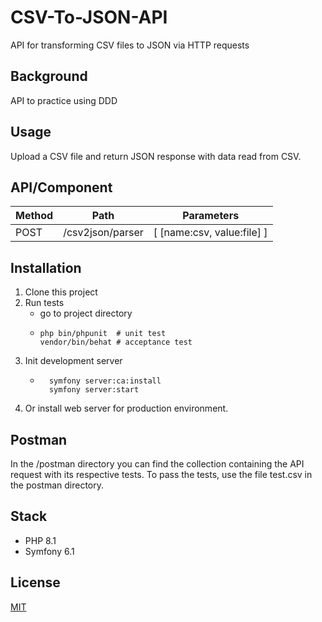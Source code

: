 # CSV-To-JSON-API

API for transforming CSV files to JSON via HTTP requests

## Background

API to practice using DDD

## Usage

Upload a CSV file and return JSON response with data read from CSV.

## API/Component

| Method | Path             | Parameters                 |
|--------|------------------|----------------------------|
| POST   | /csv2json/parser | [ [name:csv, value:file] ] |

## Installation

1. Clone this project
2. Run tests
    - go to project directory
    -   ```shell
        php bin/phpunit  # unit test
        vendor/bin/behat # acceptance test
        ```
3. Init development server
    - ```shell
        symfony server:ca:install
        symfony server:start
        ```
4. Or install web server for production environment.

## Postman

In the /postman directory you can find the collection containing the API request with its respective tests. To pass the tests, use the file test.csv in the postman directory.

## Stack

- PHP 8.1
- Symfony 6.1

## License 

[MIT](https://opensource.org/licenses/MIT)
